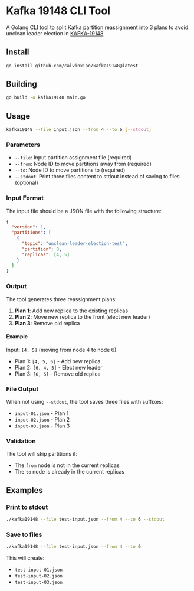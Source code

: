 # Kafka 19148 CLI Tool

A Golang CLI tool to split Kafka partition reassignment into 3 plans to avoid unclean leader election in [KAFKA-19148](https://issues.apache.org/jira/browse/KAFKA-19148).

## Install

```bash
go install github.com/calvinxiao/kafka19148@latest
```

## Building

```bash
go build -o kafka19148 main.go
```

## Usage

```bash
kafka19148 --file input.json --from 4 --to 6 [--stdout]
```

### Parameters

- `--file`: Input partition assignment file (required)
- `--from`: Node ID to move partitions away from (required)
- `--to`: Node ID to move partitions to (required)
- `--stdout`: Print three files content to stdout instead of saving to files (optional)

### Input Format

The input file should be a JSON file with the following structure:

```json
{
  "version": 1,
  "partitions": [
    {
      "topic": "unclean-leader-election-test",
      "partition": 0,
      "replicas": [4, 5]
    }
  ]
}
```

### Output

The tool generates three reassignment plans:

1. **Plan 1**: Add new replica to the existing replicas
2. **Plan 2**: Move new replica to the front (elect new leader)
3. **Plan 3**: Remove old replica

#### Example

Input: `[4, 5]` (moving from node 4 to node 6)

- Plan 1: `[4, 5, 6]` - Add new replica
- Plan 2: `[6, 4, 5]` - Elect new leader
- Plan 3: `[6, 5]` - Remove old replica

### File Output

When not using `--stdout`, the tool saves three files with suffixes:

- `input-01.json` - Plan 1
- `input-02.json` - Plan 2
- `input-03.json` - Plan 3

### Validation

The tool will skip partitions if:

- The `from` node is not in the current replicas
- The `to` node is already in the current replicas

## Examples

### Print to stdout

```bash
./kafka19148 --file test-input.json --from 4 --to 6 --stdout
```

### Save to files

```bash
./kafka19148 --file test-input.json --from 4 --to 6
```

This will create:

- `test-input-01.json`
- `test-input-02.json`
- `test-input-03.json`
